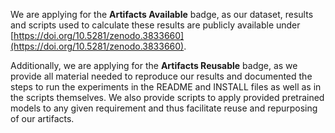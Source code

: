 We are applying for the **Artifacts Available** badge, as our dataset, results and scripts used to calculate these results are publicly available under [https://doi.org/10.5281/zenodo.3833660](https://doi.org/10.5281/zenodo.3833660).

Additionally, we are applying for the **Artifacts Reusable** badge, as we provide all material needed to reproduce our results and documented the steps to run the experiments in the README and INSTALL files as well as in the scripts themselves.
We also provide scripts to apply provided pretrained models to any given requirement and thus facilitate reuse and repurposing of our artifacts.
